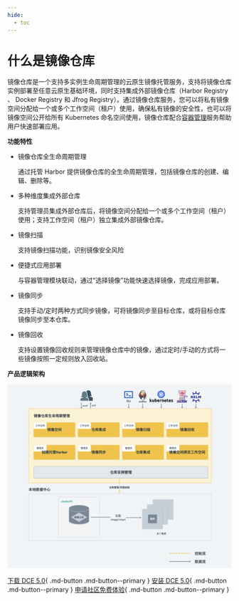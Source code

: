 ```yaml
---
hide:
  - toc
---
```


# 什么是镜像仓库

镜像仓库是一个支持多实例生命周期管理的云原生镜像托管服务，支持将镜像仓库实例部署至任意云原生基础环境，同时支持集成外部镜像仓库（Harbor Registry 、 Docker Registry 和 Jfrog Registry）。通过镜像仓库服务，您可以将私有镜像空间分配给一个或多个工作空间（租户）使用，确保私有镜像的安全性，也可以将镜像空间公开给所有 Kubernetes 命名空间使用，镜像仓库配合[容器管理](../../kpanda/intro/index.md)服务帮助用户快速部署应用。

**功能特性**

- 镜像仓库全生命周期管理

    通过托管 Harbor 提供镜像仓库的全生命周期管理，包括镜像仓库的创建、编辑、删除等。

- 多种维度集成外部仓库

    支持管理员集成外部仓库后，将镜像空间分配给一个或多个工作空间（租户）使用；支持工作空间（租户）独立集成外部镜像仓库。

- 镜像扫描

    支持镜像扫描功能，识别镜像安全风险

- 便捷式应用部署

    与容器管理模块联动，通过“选择镜像”功能快速选择镜像，完成应用部署。

- 镜像同步

    支持手动/定时两种方式同步镜像，可将镜像同步至目标仓库，或将目标仓库镜像同步至本仓库。

- 镜像回收

    支持设置镜像回收规则来管理镜像仓库中的镜像，通过定时/手动的方式将一些镜像按照一定规则放入回收站。

**产品逻辑架构**

![逻辑架构图](../images/harbordesign.png)

[下载 DCE 5.0](../../download/index.md){ .md-button .md-button--primary }
[安装 DCE 5.0](../../install/index.md){ .md-button .md-button--primary }
[申请社区免费体验](../../dce/license0.md){ .md-button .md-button--primary }